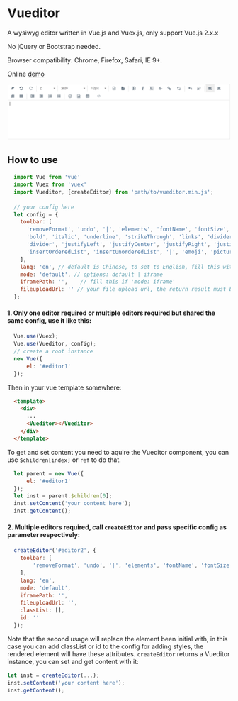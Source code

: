 Vueditor
======
A wysiwyg editor written in Vue.js and Vuex.js, only support Vue.js 2.x.x

No jQuery or Bootstrap needed. 

Browser compatibility: Chrome, Firefox, Safari, IE 9+.

Online [demo](http://hifarer.github.io/Vueditor/)

![vueditor](./vueditor.gif)

## How to use
```javascript
  import Vue from 'vue'
  import Vuex from 'vuex'
  import Vueditor, {createEditor} from 'path/to/vueditor.min.js';

  // your config here
  let config = {
    toolbar: [
      'removeFormat', 'undo', '|', 'elements', 'fontName', 'fontSize', 'foreColor', 'backColor', 'divider',
      'bold', 'italic', 'underline', 'strikeThrough', 'links', 'divider', 'subscript', 'superscript',
      'divider', 'justifyLeft', 'justifyCenter', 'justifyRight', 'justifyFull', '|', 'indent', 'outdent',
      'insertOrderedList', 'insertUnorderedList', '|', 'emoji', 'picture', 'tables', '|', 'switchView'
    ],
    lang: 'en', // default is Chinese, to set to English, fill this with 'en'
    mode: 'default', // options: default | iframe
    iframePath: '',    // fill this if 'mode: iframe'
    fileuploadUrl: '' // your file upload url, the return result must be a string refer to the uploaded image, leave it empty will end up with local preview
  };
```

#### 1. Only one editor required or multiple editors required but shared the same config, use it like this:
```javascript
  Vue.use(Vuex);
  Vue.use(Vueditor, config);
  // create a root instance
  new Vue({
      el: '#editor1'
  });
```

Then in your vue template somewhere:
```html
  <template>
    <div>
      ...
      <Vueditor></Vueditor>
    </div>
  </template>
```

To get and set content you need to aquire the Vueditor component, you can use `$children[index]` or `ref` to do that.
```javascript
  let parent = new Vue({
      el: '#editor1'
  });
  let inst = parent.$children[0];
  inst.setContent('your content here');
  inst.getContent();
```

#### 2. Multiple editors required, call `createEditor` and pass specific config as parameter respectively:
```javascript
  createEditor('#editor2', {
    toolbar: [
        'removeFormat', 'undo', '|', 'elements', 'fontName', 'fontSize', 'foreColor', 'backColor', 
    ],
    lang: 'en',
    mode: 'default',
    iframePath: '',
    fileuploadUrl: '',
    classList: [],
    id: ''
  });
```

Note that the second usage will replace the element been initial with, in this case you can add classList or id to the config for adding styles, the rendered element will have these attributes. `createEditor` returns a Vueditor instance, you can set and get content with it:
```javascript
let inst = createEditor(...);
inst.setContent('your content here');
inst.getContent();
```
